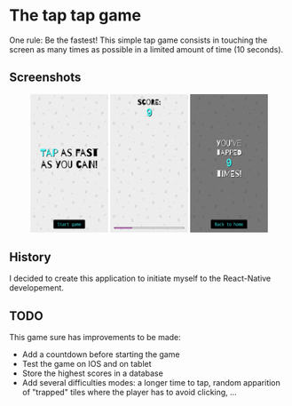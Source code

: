 # The tap tap game

One rule: Be the fastest!
This simple tap game consists in touching the screen as many times as possible in a limited amount of time (10 seconds).

## Screenshots

<p align="center">
  <img src="extra/home.png" title="Home screen" width="140"></img>
  <img src="extra/playground.png" title="Tap tap game screen" width="140"></img>
  <img src="extra/endgame.png" title="Score summary screen" width="140"></img>
</p>

## History

I decided to create this application to initiate myself to the React-Native developement.

## TODO

This game sure has improvements to be made:
- Add a countdown before starting the game
- Test the game on IOS and on tablet
- Store the highest scores in a database
- Add several difficulties modes: a longer time to tap, random apparition of "trapped" tiles where the player has to avoid clicking, ...